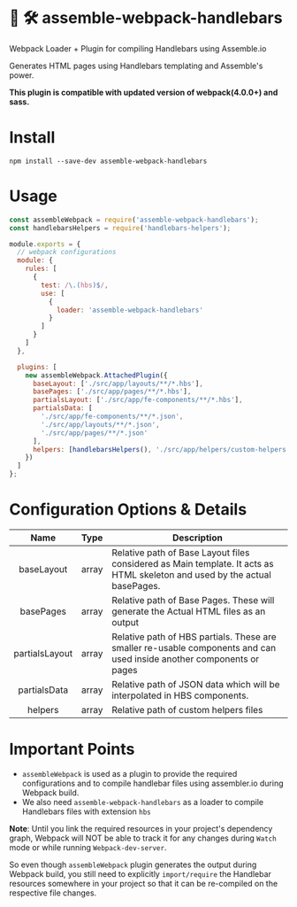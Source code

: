 # 🔩 🛠 assemble-webpack-handlebars

Webpack Loader + Plugin for compiling Handlebars using Assemble.io

Generates HTML pages using Handlebars templating and Assemble's power.

**This plugin is compatible with updated version of webpack(4.0.0+) and sass.**

# Install

`npm install --save-dev assemble-webpack-handlebars`

# Usage

```js
const assembleWebpack = require('assemble-webpack-handlebars');
const handlebarsHelpers = require('handlebars-helpers');

module.exports = {
  // webpack configurations
  module: {
    rules: [
      {
        test: /\.(hbs)$/,
        use: [
          {
            loader: 'assemble-webpack-handlebars'
          }
        ]
      }
    ]
  },

  plugins: [
    new assembleWebpack.AttachedPlugin({
      baseLayout: ['./src/app/layouts/**/*.hbs'],
      basePages: ['./src/app/pages/**/*.hbs'],
      partialsLayout: ['./src/app/fe-components/**/*.hbs'],
      partialsData: [
        './src/app/fe-components/**/*.json',
        './src/app/layouts/**/*.json',
        './src/app/pages/**/*.json'
      ],
      helpers: [handlebarsHelpers(), './src/app/helpers/custom-helpers.js']
    })
  ]
};
```

# Configuration Options & Details

|      Name      | Type  | Description                                                                                                                |
| :------------: | ----- | -------------------------------------------------------------------------------------------------------------------------- |
|   baseLayout   | array | Relative path of Base Layout files considered as Main template. It acts as HTML skeleton and used by the actual basePages. |
|   basePages    | array | Relative path of Base Pages. These will generate the Actual HTML files as an output                                        |
| partialsLayout | array | Relative path of HBS partials. These are smaller re-usable components and can used inside another components or pages      |
|  partialsData  | array | Relative path of JSON data which will be interpolated in HBS components.                                                   |
|    helpers     | array | Relative path of custom helpers files                                                                                      |

# Important Points

- `assembleWebpack` is used as a plugin to provide the required configurations and to compile handlebar files using assembler.io during Webpack build.
- We also need `assemble-webpack-handlebars` as a loader to compile Handlebars files with extension `hbs`

**Note**: Until you link the required resources in your project's dependency graph, Webpack will NOT be able to track it for any changes during `Watch` mode or while running `Webpack-dev-server`.

So even though `assembleWebpack` plugin generates the output during Webpack build, you still need to explicitly `import/require` the Handlebar resources somewhere in your project so that it can be re-compiled on the respective file changes.

